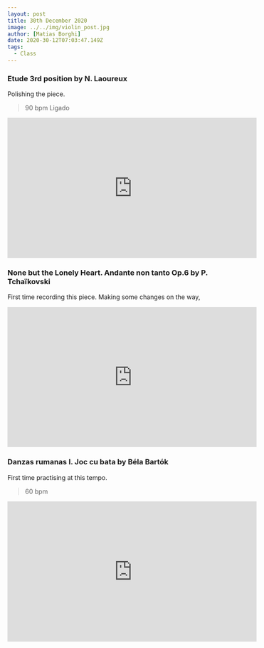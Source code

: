 ```yaml
---
layout: post
title: 30th December 2020
image: ../../img/violin_post.jpg
author: [Matias Borghi]
date: 2020-30-12T07:03:47.149Z
tags:
  - Class
---
```


### Etude 3rd position by N. Laoureux

Polishing the piece.

> 90 bpm Ligado

<iframe width="560" height="315" src="https://www.youtube.com/embed/Opr3Dbj3xIo" frameborder="0" allow="accelerometer; autoplay; clipboard-write; encrypted-media; gyroscope; picture-in-picture" allowfullscreen></iframe>

### None but the Lonely Heart. Andante non tanto Op.6 by P. Tchaïkovski

First time recording this piece. Making some changes on the way,

<iframe width="560" height="315" src="https://www.youtube.com/embed/jBQAJ2uQCWI" frameborder="0" allow="accelerometer; autoplay; clipboard-write; encrypted-media; gyroscope; picture-in-picture" allowfullscreen></iframe>

### Danzas rumanas I. Joc cu bata by Béla Bartók 

First time practising at this tempo.

> 60 bpm 

<iframe width="560" height="315" src="https://www.youtube.com/embed/Qu_GFaZCd3M" frameborder="0" allow="accelerometer; autoplay; clipboard-write; encrypted-media; gyroscope; picture-in-picture" allowfullscreen></iframe>